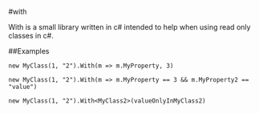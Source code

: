 #with

With is a small library written in c# intended to help when using read only classes in c#.

##Examples

	new MyClass(1, "2").With(m => m.MyProperty, 3)
	
	new MyClass(1, "2").With(m => m.MyProperty == 3 && m.MyProperty2 == "value")

	new MyClass(1, "2").With<MyClass2>(valueOnlyInMyClass2)


